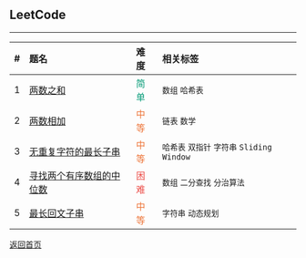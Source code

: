 ## **LeetCode**
------------------

|#|题名|难度|相关标签|
|:-|:-|:-|:-|
|1|[两数之和](https://maxwell-l.github.io/WriteSomething/leetcode/twoSum)|<font color="#009975">简单</font>|`数组` `哈希表`|
|2|[两数相加](https://maxwell-l.github.io/WriteSomething/leetcode/addTwoNumbers)|<font color="#ED7336">中等</font>|`链表` `数学`|
|3|[无重复字符的最长子串](https://maxwell-l.github.io/WriteSomething/leetcode/lengthOfLongestSubstring)|<font color="#ED7336">中等</font>|`哈希表` `双指针` `字符串` `Sliding Window`|
|4|[寻找两个有序数组的中位数](https://maxwell-l.github.io/WriteSomething/leetcode/findMedianSortedArrays)|<font color="#EC4C47">困难</font>|`数组` `二分查找` `分治算法`|
|5|[最长回文子串](https://maxwell-l.github.io/WriteSomething/leetcode/longestPalindrome)|<font color="#ED7336">中等</font>|`字符串` `动态规划`|







[返回首页](https://maxwell-l.github.io/WriteSomething)
